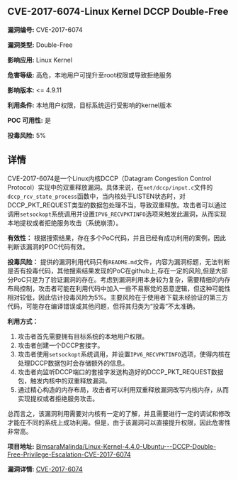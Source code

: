 ## CVE-2017-6074-Linux Kernel DCCP Double-Free

**漏洞编号:** CVE-2017-6074

**漏洞类型:** Double-Free

**影响应用:** Linux Kernel

**危害等级:** 高危，本地用户可提升至root权限或导致拒绝服务

**影响版本:** <= 4.9.11

**利用条件:** 本地用户权限，目标系统运行受影响的kernel版本

**POC 可用性:** 是

**投毒风险:** 5%

## 详情

CVE-2017-6074是一个Linux内核DCCP（Datagram Congestion Control Protocol）实现中的双重释放漏洞。具体来说，在`net/dccp/input.c`文件的`dccp_rcv_state_process`函数中，当内核处于LISTEN状态时，对DCCP_PKT_REQUEST类型的数据包处理不当，导致双重释放。攻击者可以通过调用`setsockopt`系统调用并设置`IPV6_RECVPKTINFO`选项来触发此漏洞，从而实现本地提权或者拒绝服务攻击（系统崩溃）。

**有效性：**
根据搜索结果，存在多个PoC代码，并且已经有成功利用的案例，因此判断该漏洞的POC代码有效。

**投毒风险：**
提供的漏洞利用代码只有`README.md`文件，内容为漏洞标题，无法判断是否有投毒代码，其他搜索结果发现的PoC在github上,存在一定的风险,但是大部分PoC只是为了验证漏洞的存在。考虑到漏洞利用本身较为复杂，需要精细的内存布局控制，攻击者可能在利用代码中加入一些不易察觉的恶意逻辑，但这种可能性相对较低，因此估计投毒风险为5%。主要风险在于使用者下载未经验证的第三方代码，可能存在编译错误或其他问题，但将其归类为“投毒”不太准确。

**利用方式：**
1.  攻击者首先需要拥有目标系统的本地用户权限。
2.  攻击者创建一个DCCP套接字。
3.  攻击者使用`setsockopt`系统调用，并设置`IPV6_RECVPKTINFO`选项，使得内核在处理DCCP数据包时会存储额外的信息。
4.  攻击者向监听DCCP端口的套接字发送构造好的DCCP_PKT_REQUEST数据包，触发内核中的双重释放漏洞。
5.  通过精心构造的内存布局，攻击者可以利用双重释放漏洞改写内核内存，从而实现提权或者拒绝服务攻击。

总而言之，该漏洞利用需要对内核有一定的了解，并且需要进行一定的调试和修改才能在不同的系统上成功利用。但是，由于该漏洞可以直接提升权限，因此危害性非常高。

**项目地址:** [BimsaraMalinda/Linux-Kernel-4.4.0-Ubuntu---DCCP-Double-Free-Privilege-Escalation-CVE-2017-6074](https://github.com/BimsaraMalinda/Linux-Kernel-4.4.0-Ubuntu---DCCP-Double-Free-Privilege-Escalation-CVE-2017-6074)

**漏洞详情:** [CVE-2017-6074](https://nvd.nist.gov/vuln/detail/CVE-2017-6074)